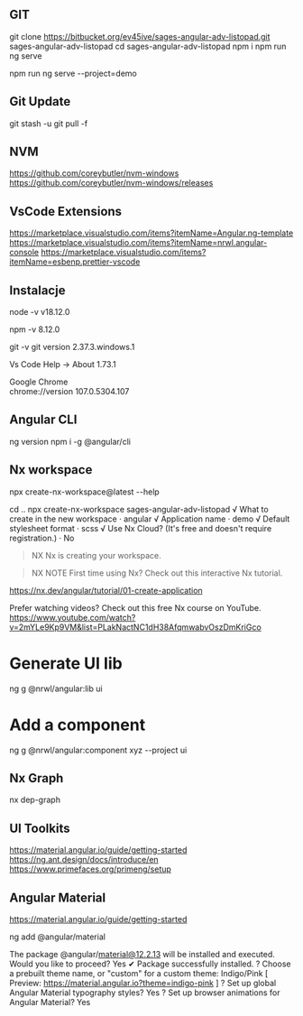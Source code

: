 
## GIT
git clone https://bitbucket.org/ev45ive/sages-angular-adv-listopad.git sages-angular-adv-listopad
cd sages-angular-adv-listopad
npm i 
npm run ng serve 
<!-- lub -->
npm run ng serve --project=demo
## Git Update
git stash -u 
git pull -f 

## NVM
https://github.com/coreybutler/nvm-windows
https://github.com/coreybutler/nvm-windows/releases

## VsCode Extensions

https://marketplace.visualstudio.com/items?itemName=Angular.ng-template
https://marketplace.visualstudio.com/items?itemName=nrwl.angular-console
https://marketplace.visualstudio.com/items?itemName=esbenp.prettier-vscode
## Instalacje
node -v
v18.12.0

npm -v 
8.12.0

git -v
git version 2.37.3.windows.1

Vs Code 
Help -> About
1.73.1

Google Chrome	
chrome://version 
107.0.5304.107

## Angular CLI
ng version
npm i -g @angular/cli


## Nx workspace
npx create-nx-workspace@latest --help

cd ..
npx create-nx-workspace sages-angular-adv-listopad
√ What to create in the new workspace · angular
√ Application name                    · demo
√ Default stylesheet format           · scss
√ Use Nx Cloud? (It's free and doesn't require registration.) · No

>  NX  Nx is creating your workspace.


>  NX   NOTE  First time using Nx? Check out this interactive Nx tutorial.

  https://nx.dev/angular/tutorial/01-create-application

  Prefer watching videos? Check out this free Nx course on YouTube.
  https://www.youtube.com/watch?v=2mYLe9Kp9VM&list=PLakNactNC1dH38AfqmwabvOszDmKriGco



# Generate UI lib
ng g @nrwl/angular:lib ui

# Add a component
ng g @nrwl/angular:component xyz --project ui

## Nx Graph
nx dep-graph

## UI Toolkits
https://material.angular.io/guide/getting-started
https://ng.ant.design/docs/introduce/en
https://www.primefaces.org/primeng/setup



## Angular Material
https://material.angular.io/guide/getting-started

ng add @angular/material

The package @angular/material@12.2.13 will be installed and executed.
Would you like to proceed? Yes
✔ Package successfully installed.
? Choose a prebuilt theme name, or "custom" for a custom theme: Indigo/Pink        [ Preview: https://material.angular.io?theme=indigo-pink ]
? Set up global Angular Material typography styles? Yes 
? Set up browser animations for Angular Material? Yes